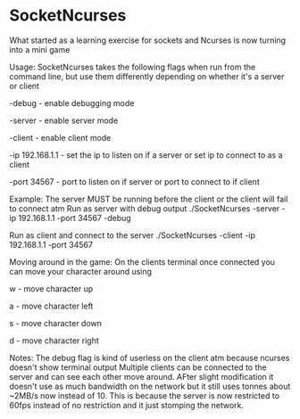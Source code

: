 SocketNcurses
=============

What started as a learning exercise for sockets and Ncurses is now turning into a mini game

Usage:
SocketNcurses takes the following flags when run from the command line, but use them differently depending
on whether it's a server or client

-debug - enable debugging mode

-server - enable server mode

-client - enable client mode

-ip 192.168.1.1 - set the ip to listen on if a server or set ip to connect to as a client

-port 34567 - port to listen on if server or port to connect to if client


Example:
The server MUST be running before the client or the client will fail to connect atm
Run as server with debug output
./SocketNcurses -server -ip 192.168.1.1 -port 34567 -debug

Run as client and connect to the server
./SocketNcurses -client -ip 192.168.1.1 -port 34567 

Moving around in the game:
On the clients terminal once connected you can move your character around using

w - move character up

a - move character left

s - move character down

d - move character right

Notes:
The debug flag is kind of userless on the client atm because ncurses doesn't show terminal output
Multiple clients can be connected to the server and can see each other move around.
AFter slight modification it doesn't use as much bandwidth on the network but it still uses tonnes
about ~2MB/s now instead of 10. This is because the server is now restricted to 60fps instead of no restriction
and it just stomping the network.
